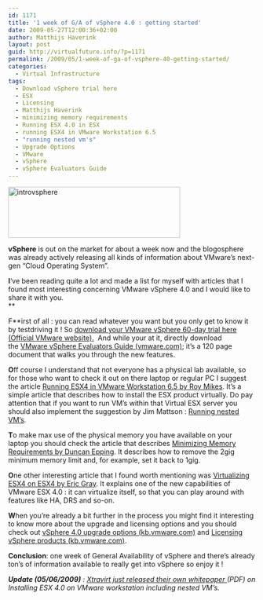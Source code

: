 ```yaml
---
id: 1171
title: '1 week of G/A of vSphere 4.0 : getting started'
date: 2009-05-27T12:00:36+02:00
author: Matthijs Haverink
layout: post
guid: http://virtualfuture.info/?p=1171
permalink: /2009/05/1-week-of-ga-of-vsphere-40-getting-started/
categories:
  - Virtual Infrastructure
tags:
  - Download vSphere trial here
  - ESX
  - Licensing
  - Matthijs Haverink
  - minimizing memory requirements
  - Running ESX 4.0 in ESX
  - running ESX4 in VMware Workstation 6.5
  - "running nested vm's"
  - Upgrade Options
  - VMware
  - vSphere
  - vSphere Evaluators Guide
---
```

<img class="aligncenter size-medium wp-image-1107" title="introvsphere" src="https://svenhuisman.com/wp-content/uploads/2009/04/introvsphere-350x104.png" alt="introvsphere" width="350" height="104" srcset="https://svenhuisman.com/wp-content/uploads/2009/04/introvsphere-350x104.png 350w, https://svenhuisman.com/wp-content/uploads/2009/04/introvsphere.png 716w" sizes="(max-width: 350px) 100vw, 350px" />

**vSphere** is out on the market for about a week now and the blogosphere was already actively releasing all kinds of information about VMware&#8217;s next-gen &#8220;Cloud Operating System&#8221;.

**I**&#8216;ve been reading quite a lot and made a list for myself with articles that I found most interesting concerning VMware vSphere 4.0 and I would like to share it with you.  
**<!--more-->

  
F**irst of all : you can read whatever you want but you only get to know it by testdriving it ! So <a href="https://www.vmware.com/tryvmware/index.php?p=vsphere&lp=1" target="_blank">download your VMware vSphere 60-day trial here (Official VMware website).</a>  And while your at it, directly download the <a href="http://www.vmware.com/resources/techresources/10020" target="_blank">VMware vSphere Evaluators Guide (vmware.com)</a>; it&#8217;s a 120 page document that walks you through the new features.

**O**ff course I understand that not everyone has a physical lab available, so for those who want to check it out on there laptop or regular PC I suggest the article <a href="http://www.mikes.eu/index.php/troubleshooting/182-install-vmware-esx4-on-workstation.html" target="_blank">Running ESX4 in VMware Workstation 6.5 by Roy Mikes</a>. It&#8217;s a simple article that describes how to install the ESX product virtually. Do pay attention that if you want to run VM&#8217;s within that Virtual ESX server you should also implement the suggestion by Jim Mattson : <a href="http://communities.vmware.com/docs/DOC-8970" target="_blank">Running nested VM&#8217;s</a>.

**T**o make max use of the physical memory you have available on your laptop you should check the article that describes <a href="http://www.yellow-bricks.com/2009/05/08/running-vsphere-within-workstation-will-take-up-a-lot-of-memory/" target="_blank">Minimizing Memory Requirements by Duncan Epping</a>. It describes how to remove the 2gig minimum memory limit and, for example, set it back to 1gig.

**O**ne other interesting article that I found worth mentioning was <a href="http://www.vcritical.com/2009/05/vmware-esx-4-can-even-virtualize-itself/" target="_blank">Virtualizing ESX4 on ESX4 by Eric Gray</a>. It explains one of the new capabilities of VMware ESX 4.0 : it can virtualize itself, so that you can play around with features like HA, DRS and so-on.

**W**hen you&#8217;re already a bit further in the process you might find it interesting to know more about the upgrade and licensing options and you should check out <a href="http://kb.vmware.com/selfservice/microsites/search.do?language=en_US&cmd=displayKC&externalId=1010690" target="_blank">vSphere 4.0 upgrade options (kb.vmware.com)</a> and <a href="http://kb.vmware.com/selfservice/microsites/search.do?language=en_US&cmd=displayKC&externalId=1010839" target="_blank">Licensing vSphere products (kb.vmware.com)</a>.

**Conclusion**: one week of General Availability of vSphere and there&#8217;s already ton&#8217;s of information available to really get into vSphere so enjoy it !

_**Update (05/06/2009)** :_ <a href="https://svenhuisman.com/2009/06/xtravirt-how-to-install-esx-40-on-workstation-652-as-a-vm/" target="_self"><em>Xtravirt just released their own whitepaper </em></a>_(PDF) on Installing ESX 4.0 on VMware workstation including nested VM&#8217;s._